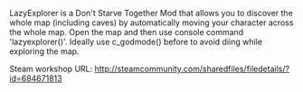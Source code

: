 LazyExplorer is a Don't Starve Together Mod that allows you to discover the whole map (including caves) by 
automatically moving your character across the whole map. Open the map and then use console command 'lazyexplorer()'.
Ideally use c_godmode() before to avoid diing while exploring the map.

Steam workshop URL: http://steamcommunity.com/sharedfiles/filedetails/?id=684671813
